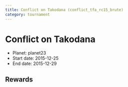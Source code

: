 ```yaml
---
title: Conflict on Takodana (conflict_tfa_rc15_brute)
category: tournament
---
```

# Conflict on Takodana

  * Planet: planet23
  * Start date: 2015-12-25
  * End date: 2015-12-29

## Rewards

